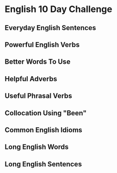 # English 10 Day Challenge

## Everyday English Sentences

## Powerful English Verbs

## Better Words To Use

## Helpful Adverbs

## Useful Phrasal Verbs

## Collocation Using "Been"

## Common English Idioms

## Long English Words

## Long English Sentences
